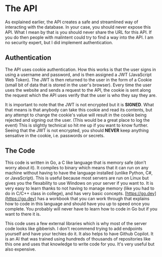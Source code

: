 # The API

As explained earlier, the API creates a safe and streamlined way of interacting with the database. In your case, you should never expose this 
API. What I mean by that is you should never share the URL for this API. If you do then people with malintent could try to find a way into 
the API. I am no security expert, but I did implement authentication.


## Authentication

The API uses cookie authentication. How this works is that the user signs in using a username and password, and is then assigned a JWT 
(JavaScript Web Token). The JWT is then returned to the user in the form of a Cookie (small bit of data that is stored in the user's browser). 
Every time the user uses the website and sends a request to the API, the cookie is sent along the request which the API uses verify that the 
user is who they say they are.

It is important to note that the JWT is not encrypted but it is **SIGNED**. What that means is that anybody can take this cookie and read its 
contents, but any attempt to change the cookie's value will result in the cookie being rejected and signing out the user. (This would be a great 
place to log the event) This is slightly technical so hit me up if you want to know further. 
Seeing that the JWT is not encrypted, you should **NEVER** keep anything sensative in the cookie, i.e. passwords or secrets.


## The Code

This code is written in Go, a C like language that is memory safe (don't worry about it). It compiles to binary which means that it can run on 
any machine without having to have the language installed (unlike Python, C#, or JavaScript). This is useful because most servers are run on 
Linux but gives you the flexability to use Windows on your server if you want to. 
It is very easy to learn thanks to not having to manage memory (like you had to do in C/C++ class in college), and has very basic concepts. 
[https://go.dev](https://go.dev) has a workbook that you can work through that explains how to code in this language and should have you up 
to speed once you complete. You probably will never have to learn how to code in Go but if you want to there it is. 

This code uses a few external libraries which is why most of the server code looks like gibberish. I don't recommend trying to add endpoints 
yourself and have your techies do it. It also helps to have Github Copilot. It is an AI that was trained using hundreds of thousands of 
repositories like this one and uses that knowledge to write code for you. It's very useful but also expensive.